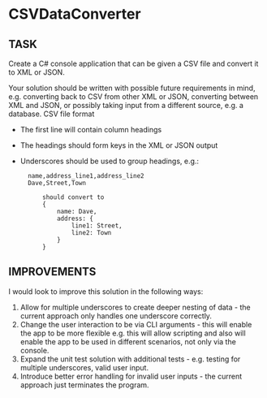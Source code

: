 # CSVDataConverter

## **TASK** 

Create a C# console application that can be given a CSV file and convert it to XML or JSON.

Your solution should be written with possible future requirements in mind, e.g. converting back to
CSV from other XML or JSON, converting between XML and JSON, or possibly taking input from a
different source, e.g. a database.
CSV file format
- The first line will contain column headings
- The headings should form keys in the XML or JSON output
- Underscores should be used to group headings, e.g.:

        name,address_line1,address_line2
        Dave,Street,Town
        
            should convert to
            {
                name: Dave,
                address: {
                    line1: Street,
                    line2: Town
                }
            }

## **IMPROVEMENTS** 

I would look to improve this solution in the following ways:
1. Allow for multiple underscores to create deeper nesting of data - the current approach only handles one underscore correctly.
2. Change the user interaction to be via CLI arguments - this will enable the app to be more flexible e.g. this will allow scripting and also will enable the app to be used in different scenarios, not only via the console.
3. Expand the unit test solution with additional tests - e.g. testing for multiple underscores, valid user input.
4. Introduce better error handling for invalid user inputs - the current approach just terminates the program.
